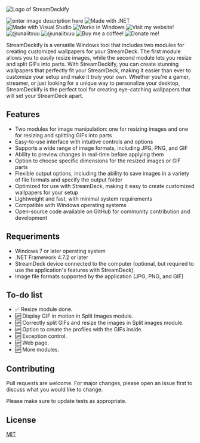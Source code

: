 ![Logo of StreamDeckify](https://gcdnb.pbrd.co/images/uI6W8ORLHO4L.png)


![enter image description here](https://img.shields.io/badge/C%23-239120?style=for-the-badge&logo=c-sharp&logoColor=white) ![Made with .NET](https://img.shields.io/badge/.NET-512BD4?style=for-the-badge&logo=dotnet&logoColor=white) ![Made with Visual Studio](https://img.shields.io/badge/Visual_Studio-5C2D91?style=for-the-badge&logo=visual%20studio&logoColor=white)  ![Works in Windows](https://img.shields.io/badge/Windows-0078D6?style=for-the-badge&logo=windows&logoColor=white) ![Visit my website!](https://img.shields.io/badge/website-000000?style=for-the-badge&logo=About.me&logoColor=white)  ![@unaiitxuu](https://img.shields.io/badge/Instagram-E4405F?style=for-the-badge&logo=instagram&logoColor=white) ![@unaiitxuu](https://img.shields.io/badge/Twitter-1DA1F2?style=for-the-badge&logo=twitter&logoColor=white)
![Buy me a coffee!](https://img.shields.io/badge/Ko--fi-F16061?style=for-the-badge&logo=ko-fi&logoColor=white) ![Donate me!](https://img.shields.io/badge/PayPal-00457C?style=for-the-badge&logo=paypal&logoColor=white)

StreamDeckify is a versatile Windows tool that includes two modules for creating customized wallpapers for your StreamDeck. The first module allows you to easily resize images, while the second module lets you resize and split GIFs into parts. With StreamDeckify, you can create stunning wallpapers that perfectly fit your StreamDeck, making it easier than ever to customize your setup and make it truly your own. Whether you're a gamer, streamer, or just looking for a unique way to personalize your desktop, StreamDeckify is the perfect tool for creating eye-catching wallpapers that will set your StreamDeck apart.

## Features
-   Two modules for image manipulation: one for resizing images and one for resizing and splitting GIFs into parts
-   Easy-to-use interface with intuitive controls and options
-   Supports a wide range of image formats, including JPG, PNG, and GIF
-   Ability to preview changes in real-time before applying them
-   Option to choose specific dimensions for the resized images or GIF parts
-   Flexible output options, including the ability to save images in a variety of file formats and specify the output folder
-   Optimized for use with StreamDeck, making it easy to create customized wallpapers for your setup
-   Lightweight and fast, with minimal system requirements
-   Compatible with Windows operating systems
-   Open-source code available on GitHub for community contribution and development

## Requeriments

- Windows 7 or later operating system
-   .NET Framework 4.7.2 or later
-   StreamDeck device connected to the computer (optional, but required to use the application's features with StreamDeck)
-   Image file formats supported by the application (JPG, PNG, and GIF)

## To-do list
 - ✅ Resize module done.
 - 🆙 Display GIF in motion in Split Images module.
 - 🆙 Correctly split GIFs and resize the images in Split images module.
 - 🆙 Option to create the profiles with the GIFs inside.
 - 🆙 Exception control.
 - 🆙 Web page.
 - 🆙 More modules.

## Contributing
Pull requests are welcome. For major changes, please open an issue first to discuss what you would like to change.

Please make sure to update tests as appropriate.

## License
[MIT](https://choosealicense.com/licenses/mit/)




